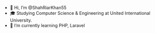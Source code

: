 - 👋 Hi, I’m @ShahRiarKhan55
- 🎓 Studying Computer Science & Engineering at United International University.
- 🌱 I’m currently learning PHP, Laravel
